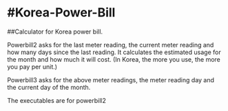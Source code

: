 #Korea-Power-Bill
================

##Calculator for Korea power bill.

Powerbill2 asks for the last meter reading, the current meter reading and how many days since the last reading.
It calculates the estimated usage for the month and how much it will cost. 
(In Korea, the more you use, the more you pay per unit.)

Powerbill3 asks for the above meter readings, the meter reading day and the current day of the month.

The executables are for powerbill2
